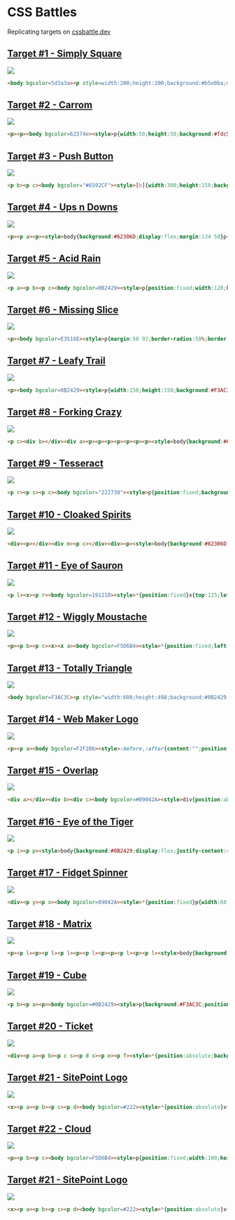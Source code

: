 # CSS Battles

Replicating targets on [cssbattle.dev](https://cssbattle.dev/)

## [Target #1 - Simply Square](https://cssbattle.dev/play/1)

![](https://cssbattle.dev/targets/1.png)

```HTML
<body bgcolor=5d3a3a><p style=width:200;height:200;background:#b5e0ba;margin:-8>
```

## [Target #2 - Carrom](https://cssbattle.dev/play/2)

![](https://cssbattle.dev/targets/2.png)

```HTML
<p><p><body bgcolor=62374e><style>p{width:50;height:50;background:#fdc57b;margin:50 0 100 42;box-shadow:250px 0#fdc57b
```

## [Target #3 - Push Button](https://cssbattle.dev/play/3)

![](https://cssbattle.dev/targets/3.png)

```HTML
<p b><p c><body bgcolor="#6592CF"><style>[b]{width:300;height:150;background:#243D83;margin:75 42}[c]{width:50;height:50;background:#EEB850;border-radius:50%;box-shadow:0 0 0 50px#243D83,0 0 0 100px#6592CF;margin:-175 167
```

## [Target #4 - Ups n Downs](https://cssbattle.dev/play/4)

![](https://cssbattle.dev/targets/4.png)

```HTML
<p><p a><p><style>body{background:#62306D;display:flex;margin:134 50}p{width:100;height:100;background:#F7EC7D;border-radius:0 0 50px 50px}[a]{transform:rotate(180deg);margin:-84 0
```

## [Target #5 - Acid Rain](https://cssbattle.dev/play/5)

![](https://cssbattle.dev/targets/5.png)

```HTML
<p a><p b><p c><body bgcolor=0B2429><style>p{position:fixed;width:120;height:120;background:#F3AC3C;border-radius:50% 0 50% 50%;top:14;left:200}[c]{top:134;left:80}[b]{top:74;left:140;background:#998235}[a]{border-radius:50%
```

## [Target #6 - Missing Slice](https://cssbattle.dev/play/6)

![](https://cssbattle.dev/targets/6.png)

```HTML
<p><body bgcolor=E3516E><style>p{margin:50 92;border-radius:50%;border:100px solid;border-color:#FADE8B transparent#F7F3D7#51B5A9;transform:rotate(45deg)
```

## [Target #7 - Leafy Trail](https://cssbattle.dev/play/7)

![](https://cssbattle.dev/targets/7.png)

```HTML
<p><body bgcolor=0B2429><style>p{width:150;height:150;background:#F3AC3C;border-radius:100px 0;margin:75 167;box-shadow:-50px 0#998235,-100px 0#1A4341
```

## [Target #8 - Forking Crazy](https://cssbattle.dev/play/8)

![](https://cssbattle.dev/targets/8.png)

```HTML
<p c><div b></div><div a><p><p><p><p><p><p><p><style>body{background:#6592CF;display:flex;justify-content:center}div{position:fixed}[a]{top:34;display:flex}[b]{bottom:50;width:140;height:140;background:#060F55;border-radius:50%}p{    width:20;height:130;background:#060F55;border-radius:10px}p:nth-child(even){background:#6592CF;height:110}[c]{margin:170 0
```

## [Target #9 - Tesseract](https://cssbattle.dev/play/9)

![](https://cssbattle.dev/targets/9.png)

```HTML
<p r><p s><p c><body bgcolor="222730"><style>p{position:fixed;background:#4CAAB3;top:59}[s]{padding:75;transform:rotate(45deg);box-shadow:0 0 0 50px#222730;left:125}[c]{width:50;height:50;background:#393E46;border-radius:50%;top:109;left:175}[r]{height:150;width:500;left:-10
```

## [Target #10 - Cloaked Spirits](https://cssbattle.dev/play/10)

![](https://cssbattle.dev/targets/10.png)

```HTML
<div><p></div><div m><p c></div><div><p><style>body{background:#62306D;margin:0 50;display:flex;align-items:flex-end}div{height:100;background:#F7EC7D}[m]{height:200}p{width:60;height:60;margin:-50 0;border-radius:50%;background:#E38F66;border:20px solid#AA445F}[c]{background:#AA445F;border-color:#E38F66
```

## [Target #11 - Eye of Sauron](https://cssbattle.dev/play/11)

![](https://cssbattle.dev/targets/11.png)

```HTML
<p l><x><p r><body bgcolor=191210><style>*{position:fixed}x{top:125;left:175;width:50;height:50;background:#84271C;border-radius:50%;box-shadow:0 0 0 25px#191210,0 0 0 45px#ECA03D}p{top:134;left:50;width:60;height:30;border:20px solid#ECA03D;border-top:0;border-radius:0 0 60px 60px}[r]{left:250;top:84;transform:rotate(180deg)
```

## [Target #12 - Wiggly Moustache](https://cssbattle.dev/play/12)

![](https://cssbattle.dev/targets/12.png)

```HTML
<p><p b><p c><x><x a><body bgcolor=F5D6B4><style>*{position:fixed;left:70}p{width:60;height:30;border:20px solid#D86F45;border-top:0;border-radius:0 0 60px 60px;top:134}[b]{left:150;top:84;transform:rotate(180deg)}[c]{left:230}x{width:20;height:20;background:#D86F45;border-radius:50%;top:140}[a]{left:310
```

## [Target #13 - Totally Triangle](https://cssbattle.dev/play/13)

![](https://cssbattle.dev/targets/13.png)

```HTML
<body bgcolor=F3AC3C><p style="width:600;height:498;background:#0B2429;transform:rotate(45deg)">
```

## [Target #14 - Web Maker Logo](https://cssbattle.dev/play/14)

![](https://cssbattle.dev/targets/14.png)

```HTML
<p><p a><body bgcolor=F2F2B6><style>:before,:after{content:"";position:fixed;top:85;left:60;border-top:130px solid#FF6D00;border-left:75px solid transparent;border-right:75px solid transparent}p:after{border-color:#FD4602 transparent transparent;margin:0 20}[a]{margin:300 -8;transform:rotate(180deg)}[a]:after{z-index:2}
```

## [Target #15 - Overlap](https://cssbattle.dev/play/15)

![](https://cssbattle.dev/targets/15.png)

```HTML
<div a></div><div b><div c><body bgcolor=#09042A><style>div{position:absolute;width: 150;height:150;border-radius:50%;overflow:hidden}[a]{margin:67;background:#7B3F61}[b]{margin:67 167;background:#E78481}[c]{margin:0 -100;background:#09042A
```

## [Target #16 - Eye of the Tiger](https://cssbattle.dev/play/16)

![](https://cssbattle.dev/targets/16.png)

```HTML
<p i><p p><style>body{background:#0B2429;display:flex;justify-content:center;align-items:center}[i]{width:200;height:200;background:#998235;border-radius:50% 0;transform:rotate(45deg)}[p]{position:fixed;border-radius:50%;width:50;height:50;background:#0B2429;box-shadow:0 0 0 45px#F3AC3C,0 0 0 65px#0B2429
```

## [Target #17 - Fidget Spinner](https://cssbattle.dev/play/17)

![](https://cssbattle.dev/targets/17.png)

```HTML
<div><p y><p x><body bgcolor=09042A><style>*{position:fixed}p{width:60;height:60;border-radius:50%}[y]{background:#F5BB9C;border:10px solid#09042A;top:41;left:160;-webkit-box-reflect:below 26px}[x]{border:10px solid#E78481;top:94;left:100;-webkit-box-reflect:right 40px}div{width:60;height:50;background:#E78481;top:124;left:170
```

## [Target #18 - Matrix](https://cssbattle.dev/play/18)

![](https://cssbattle.dev/targets/18.png)

```HTML
<p><p l><p><p l><p l><p><p l><p><p><p l><p><p l><style>body{background:#5C434C;margin:0}p{margin:10;width:80;height:80;background:#F09462;border-radius:100% 0 0;display:inline-block}[l]{background:#F5D6B4
```

## [Target #19 - Cube](https://cssbattle.dev/play/19)

![](https://cssbattle.dev/targets/19.png)

```HTML
<p b><p a><p><body bgcolor=#0B2429><style>p{background:#F3AC3C;position:fixed;width:100;height:100;top:120;left:150;transform:rotate(45deg)}[a]{background:#998235;transform:skewY(-45deg);left:130}[b]{background:#1A4341;transform:skewY(45deg);left:200}[a],[b]{width:70;height:70;top:64}
```

## [Target #20 - Ticket](https://cssbattle.dev/play/20)

![](https://cssbattle.dev/targets/20.png)

```HTML
<div><p a><p b><p c s><p d s><p e><p f><style>*{position:absolute;background:#62306D}div{width:140;height:100;background:#F7EC7D;border-right:60px solid#E38F66;margin:92}p{border-radius:50%;width:40;height:40;top:64}[c]{top:-26}[d]{top:74}[a],[e]{top:-36}[a],[b]{left:-20}[c],[d]{right:-10}[e],[f]{right:-80}[s]{width:20;height:20
```

## [Target #21 - SitePoint Logo](https://cssbattle.dev/play/21)

![](https://cssbattle.dev/targets/21.png)

```HTML
<x><p a><p b><p c><p d><body bgcolor=#222><style>*{position:absolute}x{width:82;height:130;top:77;left:150;transform:rotate(-45deg)}p{margin:0;width:100;height:30}[a]{background:#F2994A;border-radius:10px 0 0}[b]{background:#F2994A;border-radius:10px 0 5px}[c]{background:#2D9CDB;border-radius:0 0 10px;bottom:0;right:0}[d]{background:#2D9CDB;border-radius:5px 0 10px;right:0;bottom:0}[b],[d]{width:30;height:80
```

## [Target #22 - Cloud](https://cssbattle.dev/play/22)

![](https://cssbattle.dev/targets/22.png)

```HTML
<p><p b><p c><body bgcolor=F5D6B4><style>p{position:fixed;width:100;height:100;background:#D86F45;border-radius:50%;top:99;left:100}[b]{top:69;left:180}[c]{width:175;height:50;border-radius:50px;top:149;left:125
```

## [Target #21 - SitePoint Logo](https://cssbattle.dev/play/21)

![](https://cssbattle.dev/targets/21.png)

```HTML
<x><p a><p b><p c><p d><body bgcolor=#222><style>*{position:absolute}x{width:82;height:130;top:77;left:150;transform:rotate(-45deg)}p{margin:0;width:100;height:30}[a]{background:#F2994A;border-radius:10px 0 0}[b]{background:#F2994A;border-radius:10px 0 5px}[c]{background:#2D9CDB;border-radius:0 0 10px;bottom:0;right:0}[d]{background:#2D9CDB;border-radius:5px 0 10px;right:0;bottom:0}[b],[d]{width:30;height:80
```
